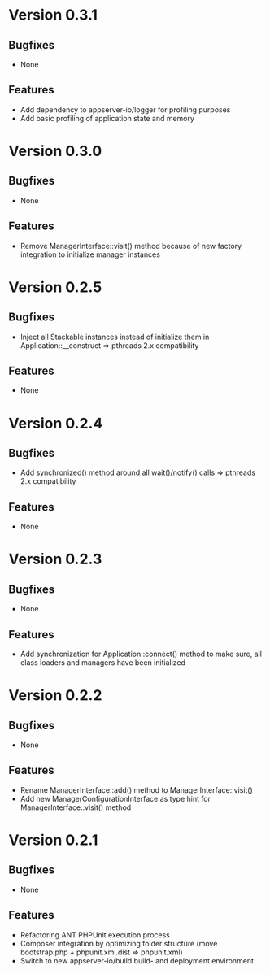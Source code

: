 # Version 0.3.1

## Bugfixes

* None

## Features

* Add dependency to appserver-io/logger for profiling purposes
* Add basic profiling of application state and memory

# Version 0.3.0

## Bugfixes

* None

## Features

* Remove ManagerInterface::visit() method because of new factory integration to initialize manager instances

# Version 0.2.5

## Bugfixes

* Inject all Stackable instances instead of initialize them in Application::__construct => pthreads 2.x compatibility

## Features

* None

# Version 0.2.4

## Bugfixes

* Add synchronized() method around all wait()/notify() calls => pthreads 2.x compatibility

## Features

* None

# Version 0.2.3

## Bugfixes

* None

## Features

* Add synchronization for Application::connect() method to make sure, all class loaders and managers have been initialized

# Version 0.2.2

## Bugfixes

* None

## Features

* Rename ManagerInterface::add() method to ManagerInterface::visit()
* Add new ManagerConfigurationInterface as type hint for ManagerInterface::visit() method

# Version 0.2.1

## Bugfixes

* None

## Features

* Refactoring ANT PHPUnit execution process
* Composer integration by optimizing folder structure (move bootstrap.php + phpunit.xml.dist => phpunit.xml)
* Switch to new appserver-io/build build- and deployment environment